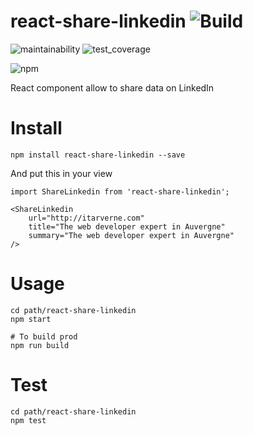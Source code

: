 # react-share-linkedin ![Build](https://travis-ci.org/itarverne/react-share-linkedin.svg?branch=master) 
![maintainability](https://api.codeclimate.com/v1/badges/d495465eba285dd96efd/maintainability) ![test_coverage](https://api.codeclimate.com/v1/badges/d495465eba285dd96efd/test_coverage)

![npm](https://nodei.co/npm/react-share-linkedin.png?compact=true)

React component allow to share data on LinkedIn


# Install

```
npm install react-share-linkedin --save
```

And put this in your view
```
import ShareLinkedin from 'react-share-linkedin';

<ShareLinkedin 
	url="http://itarverne.com"
	title="The web developer expert in Auvergne"
	summary="The web developer expert in Auvergne"
/>
```

# Usage

```
cd path/react-share-linkedin
npm start

# To build prod
npm run build 
```

# Test

```
cd path/react-share-linkedin
npm test
```